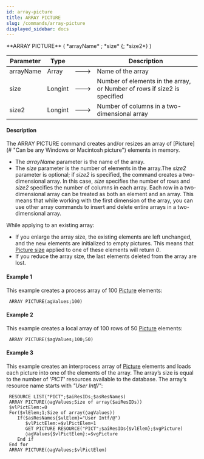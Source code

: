 ```yaml
---
id: array-picture
title: ARRAY PICTURE
slug: /commands/array-picture
displayed_sidebar: docs
---
```


<!--REF #_command_.ARRAY PICTURE.Syntax-->**ARRAY PICTURE** ( *arrayName* ; *size* {; *size2*} )<!-- END REF-->
<!--REF #_command_.ARRAY PICTURE.Params-->
| Parameter | Type |  | Description |
| --- | --- | --- | --- |
| arrayName | Array | &#x1F852; | Name of the array |
| size | Longint | &#x1F852; | Number of elements in the array, or Number of rows if size2 is specified |
| size2 | Longint | &#x1F852; | Number of columns in a two-dimensional array |

<!-- END REF-->

#### Description 

<!--REF #_command_.ARRAY PICTURE.Summary-->The ARRAY PICTURE command creates and/or resizes an array of [Picture](# "Can be any Windows or Macintosh picture") elements in memory.<!-- END REF--> 

* The *arrayName* parameter is the name of the array.
* The *size* parameter is the number of elements in the array.The *size2* parameter is optional; if *size2* is specified, the command creates a two-dimensional array. In this case, *size* specifies the number of rows and *size2* specifies the number of columns in each array. Each row in a two-dimensional array can be treated as both an element and an array. This means that while working with the first dimension of the array, you can use other array commands to insert and delete entire arrays in a two-dimensional array.

While applying to an existing array:

* If you enlarge the array size, the existing elements are left unchanged, and the new elements are initialized to empty pictures. This means that [Picture size](picture-size.md) applied to one of these elements will return *0*.
* If you reduce the array size, the last elements deleted from the array are lost.

#### Example 1 

This example creates a process array of 100 [Picture](# "Can be any Windows or Macintosh picture") elements:

```4d
 ARRAY PICTURE(agValues;100)
```

#### Example 2 

This example creates a local array of 100 rows of 50 [Picture](# "Can be any Windows or Macintosh picture") elements:

```4d
 ARRAY PICTURE($agValues;100;50)
```

#### Example 3 

This example creates an interprocess array of [Picture](# "Can be any Windows or Macintosh picture") elements and loads each picture into one of the elements of the array. The array’s size is equal to the number of *'PICT'* resources available to the database. The array’s resource name starts with *"User Intf/"*:

```4d
 RESOURCE LIST("PICT";$aiResIDs;$asResNames)
 ARRAY PICTURE(◊agValues;Size of array($aiResIDs))
 $vlPictElem:=0
 For($vlElem;1;Size of array(◊agValues))
    If($asResNames{$vlElem}="User Intf/@")
       $vlPictElem:=$vlPictElem+1
       GET PICTURE RESOURCE("PICT";$aiResIDs{$vlElem};$vgPicture)
       ◊agValues{$vlPictElem}:=$vgPicture
    End if
 End for
 ARRAY PICTURE(◊agValues;$vlPictElem)
```
